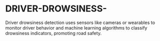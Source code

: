 # DRIVER-DROWSINESS-
Driver drowsiness detection uses sensors like cameras or wearables to monitor driver behavior and machine learning algorithms to classify drowsiness indicators, promoting road safety.
